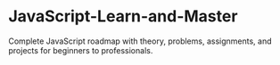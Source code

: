 # JavaScript-Learn-and-Master
Complete JavaScript roadmap with theory, problems, assignments, and projects for beginners to professionals.
